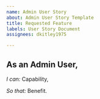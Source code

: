 ```yaml
---
name: Admin User Story
about: Admin User Story Template
title: Requested Feature
labels: User Story Document
assignees: dkitley1975

---
```


## As an Admin User,

*I can:* Capability,  

*So that:* Benefit.
